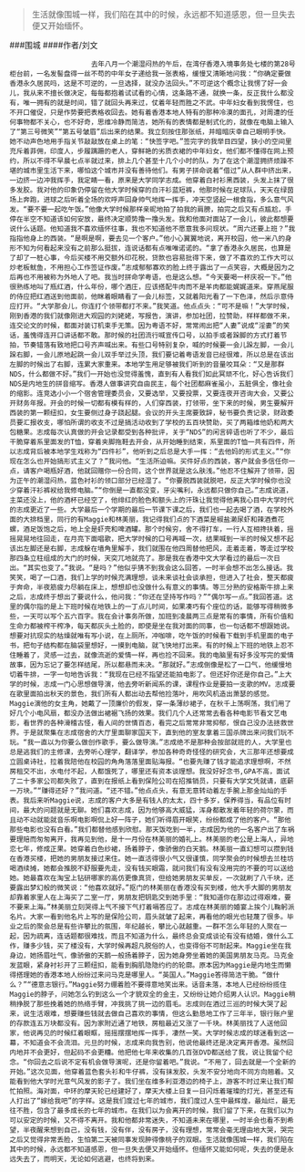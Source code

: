 > 生活就像围城一样，我们陷在其中的时候，永远都不知道感恩，但一旦失去便又开始缅怀。

###围城
####作者/刘文

						去年八月一个潮湿闷热的午后，在湾仔香港入境事务处七楼的第28号柜台前，一名发髻盘得一丝不苟的中年女子递给我一张表格，缓慢又清晰地问我：“你确定要做香港永久居民吗，这是不可逆的，一旦选择，就没办法回头。”不可逆这个概念让我愣了好一会儿，我从来不擅长做决定，每每都抱着试试看的心情，这条路不通，就换一条，反正我什么都没有，唯一拥有的就是时间，错了就回头再来过，仗着年轻而胜之不武。中年妇女看到我愣住，也不开口催促，只是作势要把表格收回去。她有着香港本地人特有的那种冷漠的面孔，对周遭的任何事物都不关心，也不好奇，思维冷静而简洁，她所有的表情都是制式化的，就像在电脑上输入了“第三号微笑”“第五号皱眉”后出来的结果。我立刻按住那张纸，并暗暗庆幸自己眼明手快。她不动声色地用手指关节敲敲放在桌上的笔：“快签字吧。”签完字的我举目四望，狭小的空间里充斥着菲佣，印度人，步履蹒跚的老人，穿鲜艳的劣质衣裙的中年妇女，他们都不懂得在网上预约，所以不得不早晨七点半就过来，排上几个甚至十几个小时的队，为了在这个潮湿拥挤烦躁不堪的城市里生活下来，哪怕这个城市并没有善待他们。有男子拼命说着“借过”从人群中挤出来，一边挤一边冲我挥手，我定睛一看，原来是大学同学志成。他穿着白衬衫黑西装，头发上抹了很多发胶。我对他的印象仍停留在他大学时候穿的白汗衫蓝短裤，他那时候在足球队，天天在绿茵场上奔跑，进球之后听着全场的欢呼声回身帅气地挥一挥手，冲天空竖起一根食指，多么意气风发。“要不要一起吃午饭。”他像大学时候那样亲昵地拍了拍我的肩膀，拍完之后又有点尴尬，手停在半空不知道该如何安放，最终决定顺势撸一撸头发。我和他面对面站了一会儿，彼此都想要说什么话题。他知道我不喜欢缅怀往事，我也不知道他不愿意我多问现状。“周六还要上班？”我指指他身上的西装。“是啊是啊，要去见一个客户。”他小心翼翼地说，离开校园，他一米八的身形不知为何看起来没有之前那么挺拔，连说话都有点唯唯诺诺的。“拿了香港永久居民，也算是了却了一桩心事，今后买楼不用交额外印花税，贷款也容易批得下来，做了不喜欢的工作大可以炒老板鱿鱼，不用担心工作签证作废。”志成郁郁寡欢的脸上终于露出了一点笑容，大概是因为之后再也不用被称为外地人了吧。我当时拼命学粤语，也是这么想。“今天要喝一杯庆祝一下。”他很熟练地叫了瓶红酒，什么年份，哪个酒庄，应该搭配牛肉而不是羊肉都能娓娓道来。穿燕尾服的侍应把红酒送到他面前，他眯着眼睛看了一会儿标签，又就着阳光看了一下色泽，然后示意侍应打开。“大学那会儿，你连打个领带都打不来。”我笑道。他点点头：“可不是嘛！”大学时候，刚到香港的我们就像刚进大观园的刘姥姥，写报告，演讲，参加社团，拉赞助，样样都做不来，连交论文的时候，都面对装订机束手无策。因为粤语不好，常常闹出把“人妻”说成“淫妻”的笑话，羞愧得连开口讲话都不敢。那时候的社团流行喊宣传口号，以拍手或者跺脚的方式打着节拍，节奏错落有致地把口号齐声喊出来。有些口号特别复杂，喊的时候要一会儿跺左脚，一会儿跺右脚，一会儿原地起跳一会儿双手举过头顶，我们要记着粤语发音已经很难，所以总是在该出左脚的时候出了右脚，连累大家重来。本地学生用足够被我们听到的音量咬耳朵：“又是那群NDS，什么都做不好。”我们一开始也没觉得羞愧，直到有人看我们如此冥顽不化，好心告诉我们NDS是内地生的拼音缩写。香港人做事讲究自由民主，每个社团都麻雀虽小，五脏俱全，像社会的缩影。连竞选小小一个宿舍管理委员会，又要选举，又要投票，又要连夜开咨询大会，又要公开财务年报。开会的时候一切都有模有样的，人们穿西装，打领带，坐下来的时候，男生要解开西装的第一颗纽扣，女生要侧过身子跷起腿。会议的开头主席要致辞，秘书要负责记录，财政委员要汇报收支，哪怕所谓的收支不过是搞活动收到了学校的五百块赞助，买了两箱维他奶和两大包糖果。志成每次认真做的开会记录都受到各种批评，关于“NDS”的闲言碎语也听了不少，最后干脆穿着系里面发的T恤，穿着夹脚拖鞋去开会，从开始睡到结束，系里面的T恤一共有四件，所以志成背后被本地学生戏称为“四件衫”，他听到之后总是大手一挥：“去他妈的形式主义。”“你现在怎么也开始搞形式主义了？”我问他。“生活所迫嘛。买件好点的西装，客户就会多信任你一点，请客户喝瓶好酒，他就回赠你一份合同，这个世界就是这么肤浅。”他忍不住解开了领带，因为正午的潮湿闷热，蓝色衬衫的领口部分已经湿了。“你要脱西装就脱吧，反正大学时候你也没少穿着汗衫裤衩给我修电脑。”“你倒是一直都没变，牙尖嘴利，永远都只做你自己。”志成说道，主菜还没上，他的酒杯已经空了，他绯红的脸色和额头上的汗珠让我觉得他离我心目中大学时代的志成更近了一些。大学最后一个学期的最后一节课下课之后，我们也一起去喝了酒，在学校外面的大排档里，同行的有Maggie和林美丽，我记得我们点的下酒菜是椒盐濑尿虾和辣酒煮花螺，酒足饭饱之后，地上全是虾壳和啤酒罐。那个时候穷，舍不得打车，一行人互相搀扶着，摇摇晃晃地往回走，在月亮下面唱歌，把大学时候的口号再喊一次，结果喊到一半的时候又想不起该出左脚还是右脚，志成躲在墙角里解手，我们就围在他四周替他把风，走着走着，等走过学校那四条立柱组成的大门的时候，天突兀地就亮了。那是我在香港中文大学看过的最后一次日出。“其实也变了。”我说。“是吗？”他似乎猜不到我会这么回答，一时半会想不出怎么接话。我笑笑，喝了一口酒，我们上学的时候充满理想，谈未来谈社会谈承担，但进入了社会，整天都疲于奔命，半夜筋疲力尽躺在床上，想想却也没做什么有意义的事情。等三分熟的安格斯牛排上来之后，志成终于想出了要说什么，他问我：“你还在坚持写作吗？”“偶尔写一点。”我回答道。这里的偶尔指的是上下班时候在地铁上的一丁点儿时间，如果凑巧有个座位的话，能够写得稍微多些，一天可以写个五六百字。我在会计事务所做，加班到凌晨两三点是常有的事情，所有价值和生命力都被榨干榨净，每天都灰头土脸的，即使是坐在我对面的同事，也一句话都不想跟她说。想要对抗现实的枯燥就唯有写小说，在上厕所，冲咖啡，吃午饭的时候看下载到手机里面的电子书，把句子结构都在脑袋里想好，一摸到电脑，就飞快地打出来。有的时候上下班的地铁上忍不住睡着了，灵感一过去，就像流逝的爱情一样，再也捡不回来。我的电脑里有好多没写完的爱情故事，因为忘记了要怎样结尾，所以都悬而未决。“那就好。”志成倒像是松了一口气，他缓慢地切着牛排，一字一句地告诉我：“我现在已经不指望还能拍电影了。但还好你还是你自己。”上大学的时候，志成一门心思想做导演，他去旁听新闻系的课，课程作业是要拍一支歌的MV。志成要在歌里面拍出秋天的景色，我们所有人都出动去帮他捡落叶，用吹风机造出萧瑟的感觉。Maggie演他的女主角，她戴了一顶廉价的假发，穿一条薄纱裙子，在秋千上荡啊荡，我们用了好几个小电风扇，都没办法做出裙裾飞扬的效果。我们几个人还常常去看各种电影节看文艺电影，看世界的各种滑稽古怪，看人间的世情百态，看完之后常常非常抑郁，恨自己没办法拯救世界。于是就聚集在志成宿舍的大厅里面聊家国天下，直到他的室友拿着三国杀牌出来问我们玩不玩。“我一直以为你要么做创作歌手，要么做导演。”志成绝不是那种会按部就班的人，大学里也总是逃我们的主修课，去旁听心理学，翻译学，参加各种奇奇怪怪的研究会，大三那年还想要成立圆桌诗社，拉着我陪他在校园的角角落落里面贴海报。“也要先赚了钱才能追求理想啊，不然房租交不出，水电付不起，人都饿死了，哪里还有资本谈理想。我没好好念书,GPA不高，面试了二十多家公司都失败了，直到在报纸上看到保险公司在招推销员，只要有大学文凭就请，底薪一万块。”“赚得还好？”我问道。“还不错。”他点点头，有意无意转动着左手腕上那金灿灿的手表。我后来听Maggie说，志成的客户大多是有钱人的太太，四十多岁，保养得当，有品位有时间，最大的问题就是无聊。她们喜欢志成，因为他够高大威猛，浑身都散发着年轻的荷尔蒙，而且动不动就能就音乐啊电影啊侃上好一阵子，她们听得眉开眼笑，纷纷都成了他的客户。“那他那些电影也没有白看。”我们都替他感到欣慰。那天饭吃到一半，志成因为他的一名客户出了车祸要理赔而匆匆离开，我再见到他，是十一月份在林美丽的婚礼上。林美丽的老公是上海人，异地恋七年，修成正果。她穿着白色纱裙，扬着脖子，像骄傲的白天鹅。林美丽一直幻想可以攒到钱在香港买楼，把她的男朋友接过来住。她一直活得很小气又很谨慎，同学聚会的时候想去兰桂坊喝酒续摊，她都会推脱不舒服要先走，没有钱买眼霜，就问我们有没有没用完的不要的可以送给她。她最喜欢在淘宝上钻研哪家的高仿更像真货，但给她男朋友买单反，一次就刷了八千块，还要露出梦幻般的微笑说：“他喜欢就好。”抠门的林美丽在香港没有买到楼，他大手大脚的男朋友却靠着家里人在上海买了二室一厅，男朋友把钥匙交到她手里：“我知道你在那边过得艰难，要不要来上海。”林美丽立刻哭得上气不接下气打着嗝答应了。志成在林美丽的婚宴上挨个儿鞠躬派名片。大家一看到他名片上写的是保险公司，眉头就皱了起来，再看他的眼光也轻蔑了很多。毕业之后的聚会总是有些许攀比的氛围，年纪越长，攀比心就越重。一群不怎么年轻的人聚在一起，因为疏离，连话题都很难找，而且不知道为什么，最终总会变成谈论有没有结婚，做什么工作，赚多少钱，买了楼没有，大学时候再超凡脱俗的人，也变得俗不可耐起来。Maggie坐在我身边，她扬眉吐气，像骄傲的天鹅一般扬着脖子，因为她身旁坐着她的美国男朋友马克。马克金发蓝眼，紧身衬衫开了三颗纽扣，能看到胸肌隐隐约约的轮廓。原本因为Maggie是内地生而懒得搭理她的香港本地人纷纷过来问马克是哪里人。“英国人。”Maggie答得简洁干脆。“做什么？”“德意志银行。”Maggie努力绷着脸不要得意地笑出来。话音未落，本地人已经纷纷揽住Maggie的脖子，问她怎么钓到这么一个才貌双全的金主，又纷纷让她介绍男人认识。Maggie稍稍挣脱了那些挽着她的热络手臂，冲我挑了挑一边的眉毛。志成则在酒过三巡的时候大哭了起来，说生活艰难，想要赚些钱就去做自己喜欢的事情，但这么勤恳地工作了三年半，银行账户里的存款连五万块都没有。因为家附近通了地铁，房租最近又涨了一千块。林美丽找了人送他回家，他说再见的时候红着眼眶，摇摇摆摆地挥一挥手，凄然一笑。大学时候志成的球迷看到这一幕，不知道会不会流泪。元旦的时候，志成来向我告别，他说他最终还是决定离开香港。虽然回内地并不会更好，但起码不会更糟。他把他七年来收集的几百张DVD都送给了我，说让我留个纪念。“你回去之后说不定有机会做导演呢，还是你留着吧。”我说。“不用了，回去就是一个全新的开始。”这次见面，他穿着蓝色套头衫和牛仔裤，没有抹发胶，头发不安分地向不同方向翘着。又能看到他大学时光意气风发的影子了。我们坐在维多利亚港边的椅子上，游客不时过来让我们帮忙拍照。海对面，中环的摩天轮已经建好了，摩天大楼上日复一日闪烁着璀璨的灯光，甚至还有人打出了“嫁给我吧”的字样。这是我们度过七年的城市，我们度过人生中最辉煌，最灿烂，最无往不胜，包含了最多成长的七年的城市。在我们以为会离开的时候，我们留了下来，在我们以为可以安定的时候，又不得不离开。我和他都非常迷失，不知道未来在哪里，一时半会也看不到希望，半夜醒来想到自己，没有钱，没有伴，没有房子，没有理想，常常会毫无理由地大哭，哭完之后又觉得非常丢脸，生怕第二天被同事发现肿得像桃子的双眼。生活就像围城一样，我们陷在其中的时候，永远都不知道感恩，但一旦失去便又开始缅怀。但缅怀又能如何呢，失去的便是永远失去了，而明天，无论如何逃避，也终将到来。			  		